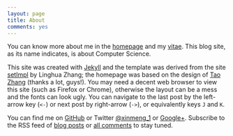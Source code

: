 ```yaml
---
layout: page
title: About
comments: yes
---
```


You can know more about me in the [homepage](/) and my [vitae](../vitae/). This blog site, as its name indicates, is about Computer Science.

This site was created with [Jekyll](https://github.com/mojombo/jekyll) and the template was derived from the site [setImpl](http://lhzhang.com/) by Linghua Zhang; the homepage was based on the design of [Tao Zhang](http://ztpala.com/) (thanks a lot, guys!). You may need a decent web browser to view this site (such as Firefox or Chrome), otherwise the layout can be a mess and the fonts can look ugly. You can navigate to the last post by the left-arrow key (`<-`) or next post by right-arrow (`->`), or equivalently keys `J` and `K`.

You can find me on [GitHub](https://github.com/xinmeng1/) or Twitter [@xinmeng_1](http://twitter.com/xinmeng_1) or [Google+](https://plus.google.com/u/0/xinmeng1). Subscribe to the RSS feed of [blog posts](../feed/) or [all comments](http://mengxin.disqus.com/latest.rss) to stay tuned.

